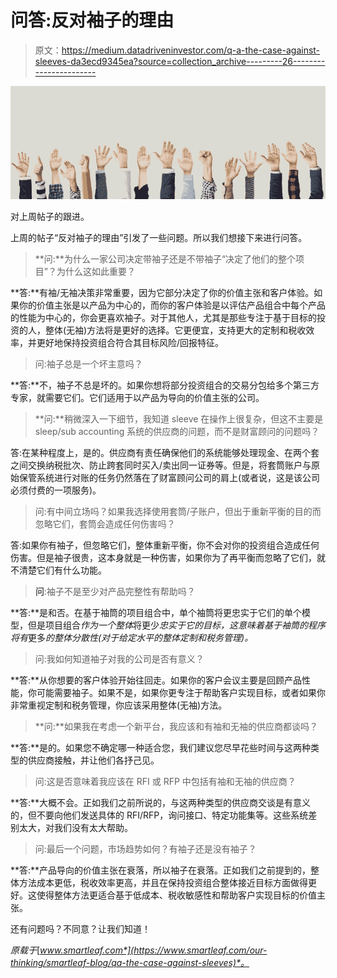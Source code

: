 # 问答:反对袖子的理由

> 原文：<https://medium.datadriveninvestor.com/q-a-the-case-against-sleeves-da3ecd9345ea?source=collection_archive---------26----------------------->

![](img/3e4fa404e6b71d302bdfb2c50c32ded1.png)

对上周帖子的跟进。

上周的帖子“反对袖子的理由”引发了一些问题。所以我们想接下来进行问答。

> **问:**为什么一家公司决定带袖子还是不带袖子“决定了他们的整个项目”？为什么这如此重要？

**答:**有袖/无袖决策非常重要，因为它部分决定了你的价值主张和客户体验。如果你的价值主张是以产品为中心的，而你的客户体验是以评估产品组合中每个产品的性能为中心的，你会更喜欢袖子。对于其他人，尤其是那些专注于基于目标的投资的人，整体(无袖)方法将是更好的选择。它更便宜，支持更大的定制和税收效率，并更好地保持投资组合符合其目标风险/回报特征。

> 问:袖子总是一个坏主意吗？

**答:**不，袖子不总是坏的。如果你想将部分投资组合的交易分包给多个第三方专家，就需要它们。它们适用于以产品为导向的价值主张的公司。

> **问:**稍微深入一下细节，我知道 sleeve 在操作上很复杂，但这不主要是 sleep/sub accounting 系统的供应商的问题，而不是财富顾问的问题吗？

答:在某种程度上，是的。供应商有责任确保他们的系统能够处理现金、在两个套之间交换纳税批次、防止跨套同时买入/卖出同一证券等。但是，将套筒账户与原始保管系统进行对账的任务仍然落在了财富顾问公司的肩上(或者说，这是该公司必须付费的一项服务)。

> 问:有中间立场吗？如果我选择使用套筒/子账户，但出于重新平衡的目的而忽略它们，套筒会造成任何伤害吗？

答:如果你有袖子，但忽略它们，整体重新平衡，你不会对你的投资组合造成任何伤害。但是袖子很贵，这本身就是一种伤害，如果你为了再平衡而忽略了它们，就不清楚它们有什么功能。

> **问**:袖子不是至少对产品完整性有帮助吗？

**答:**是和否。在基于袖筒的项目组合中，单个袖筒将更忠实于它们的单个模型，但是项目组合*作为一个整体*将更少*忠实于它的目标，这意味着基于袖筒的程序将有*更多*的整体分散性(对于给定水平的整体定制和税务管理)。*

> 问:我如何知道袖子对我的公司是否有意义？

**答:**从你想要的客户体验开始往回走。如果你的客户会议主要是回顾产品性能，你可能需要袖子。如果不是，如果你更专注于帮助客户实现目标，或者如果你非常重视定制和税务管理，你应该采用整体(无袖)方法。

> **问:**如果我在考虑一个新平台，我应该和有袖和无袖的供应商都谈吗？

**答:**是的。如果您不确定哪一种适合您，我们建议您尽早花些时间与这两种类型的供应商接触，并让他们各抒己见。

> 问:这是否意味着我应该在 RFI 或 RFP 中包括有袖和无袖的供应商？

**答:**大概不会。正如我们之前所说的，与这两种类型的供应商交谈是有意义的，但不要向他们发送具体的 RFI/RFP，询问接口、特定功能集等。这些系统差别太大，对我们没有太大帮助。

> 问:最后一个问题，市场趋势如何？有袖子还是没有袖子？

**答:**产品导向的价值主张在衰落，所以袖子在衰落。正如我们之前提到的，整体方法成本更低，税收效率更高，并且在保持投资组合整体接近目标方面做得更好。这使得整体方法更适合基于低成本、税收敏感性和帮助客户实现目标的价值主张。

还有问题吗？不同意？让我们知道！

*原载于*[*www.smartleaf.com*](https://www.smartleaf.com/our-thinking/smartleaf-blog/qa-the-case-against-sleeves)*。*